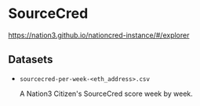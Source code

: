# SourceCred

https://nation3.github.io/nationcred-instance/#/explorer

## Datasets

- `sourcecred-per-week-<eth_address>.csv`

  A Nation3 Citizen's SourceCred score week by week.
